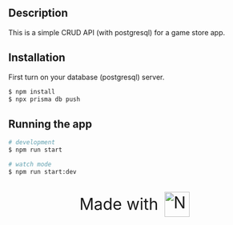## Description

This is a simple CRUD API (with postgresql) for a game store app.

## Installation

First turn on your database (postgresql) server.

```bash
$ npm install
$ npx prisma db push
```

## Running the app

```bash
# development
$ npm run start

# watch mode
$ npm run start:dev
```

<p style="font-size: 2rem; display: flex; justify-content: center; align-items: center; gap: .8rem" > Made with
<a href="http://nestjs.com/" target="blank"><img src="https://nestjs.com/img/logo-small.svg" width="50" alt="Nest Logo" /></a>
</p>
